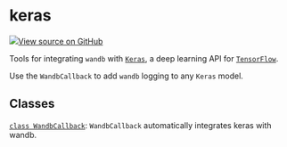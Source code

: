 # keras

<!-- Insert buttons and diff -->


[![](https://www.tensorflow.org/images/GitHub-Mark-32px.png)View source on GitHub](https://www.github.com/wandb/client/tree/v0.12.1/wandb/integration/keras/__init__.py)



Tools for integrating `wandb` with [`Keras`](https://keras.io/), a deep learning API for [`TensorFlow`](https://www.tensorflow.org/).


Use the `WandbCallback` to add `wandb` logging to any `Keras` model.

## Classes

[`class WandbCallback`](./wandbcallback.md): `WandbCallback` automatically integrates keras with wandb.

